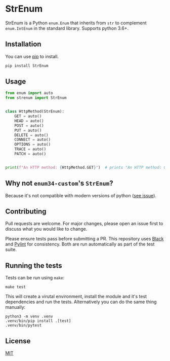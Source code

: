 # StrEnum

StrEnum is a Python `enum.Enum` that inherits from `str` to complement
`enum.IntEnum` in the standard library.
Supports python 3.6+.

## Installation

You can use [pip](https://pip.pypa.io/en/stable/) to install.

```bash
pip install StrEnum
```

## Usage

```python
from enum import auto
from strenum import StrEnum


class HttpMethod(StrEnum):
    GET = auto()
    HEAD = auto()
    POST = auto()
    PUT = auto()
    DELETE = auto()
    CONNECT = auto()
    OPTIONS = auto()
    TRACE = auto()
    PATCH = auto()


print(f"An HTTP method: {HttpMethod.GET}")  # prints "An HTTP method: GET"
```

## Why not `enum34-custom`'s `StrEnum`?

Because it's not compatible with modern versions of python ([see issue](https://github.com/kissgyorgy/enum34-custom/issues/7)).

## Contributing
Pull requests are welcome. For major changes, please open an issue first to
discuss what you would like to change.

Please ensure tests pass before submitting a PR. This repository uses
[Black](https://black.readthedocs.io/en/stable/) and
[Pylint](https://www.pylint.org/) for consistency. Both are run automatically
as part of the test suite.

## Running the tests

Tests can be run using `make`:

```
make test
```

This will create a virutal environment, install the module and it's test
dependencies and run the tests. Alternatively you can do the same thing
manually:

```
python3 -m venv .venv
.venv/bin/pip install .[test]
.venv/bin/pytest
```

## License
[MIT](https://choosealicense.com/licenses/mit/)
